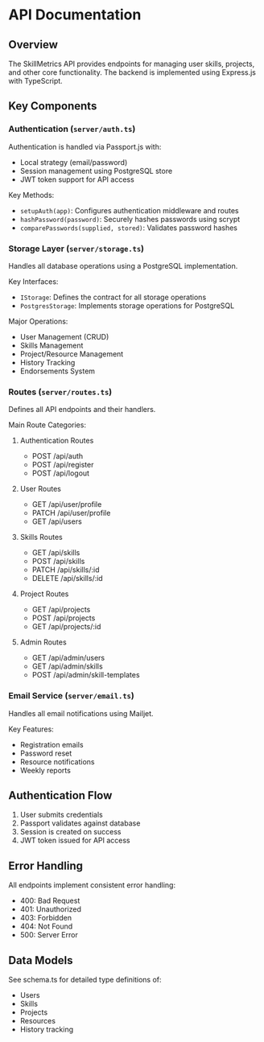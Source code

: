 # API Documentation

## Overview
The SkillMetrics API provides endpoints for managing user skills, projects, and other core functionality. The backend is implemented using Express.js with TypeScript.

## Key Components

### Authentication (`server/auth.ts`)
Authentication is handled via Passport.js with:
- Local strategy (email/password)
- Session management using PostgreSQL store
- JWT token support for API access

Key Methods:
- `setupAuth(app)`: Configures authentication middleware and routes
- `hashPassword(password)`: Securely hashes passwords using scrypt
- `comparePasswords(supplied, stored)`: Validates password hashes

### Storage Layer (`server/storage.ts`) 
Handles all database operations using a PostgreSQL implementation.

Key Interfaces:
- `IStorage`: Defines the contract for all storage operations
- `PostgresStorage`: Implements storage operations for PostgreSQL

Major Operations:
- User Management (CRUD)
- Skills Management 
- Project/Resource Management
- History Tracking
- Endorsements System

### Routes (`server/routes.ts`)
Defines all API endpoints and their handlers.

Main Route Categories:
1. Authentication Routes
   - POST /api/auth
   - POST /api/register 
   - POST /api/logout

2. User Routes
   - GET /api/user/profile
   - PATCH /api/user/profile
   - GET /api/users

3. Skills Routes
   - GET /api/skills
   - POST /api/skills
   - PATCH /api/skills/:id
   - DELETE /api/skills/:id

4. Project Routes
   - GET /api/projects
   - POST /api/projects
   - GET /api/projects/:id

5. Admin Routes
   - GET /api/admin/users
   - GET /api/admin/skills
   - POST /api/admin/skill-templates

### Email Service (`server/email.ts`)
Handles all email notifications using Mailjet.

Key Features:
- Registration emails
- Password reset
- Resource notifications
- Weekly reports

## Authentication Flow
1. User submits credentials
2. Passport validates against database
3. Session is created on success
4. JWT token issued for API access

## Error Handling
All endpoints implement consistent error handling:
- 400: Bad Request
- 401: Unauthorized
- 403: Forbidden
- 404: Not Found
- 500: Server Error

## Data Models
See schema.ts for detailed type definitions of:
- Users
- Skills
- Projects
- Resources
- History tracking